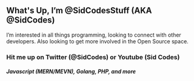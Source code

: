 ## What's Up, I’m @SidCodesStuff (AKA @SidCodes)
I’m interested in all things programming, looking to connect with other developers.
Also looking to get more involved in the Open Source space.
### Hit me up on Twitter (@SidCodes) or Youtube (Sid Codes)

##### Javascript (MERN/MEVN), Golang, PHP, and more

<!---
SidCodesStuff/SidCodesStuff is a ✨ special ✨ repository because its `README.md` (this file) appears on your GitHub profile.
You can click the Preview link to take a look at your changes.
--->
